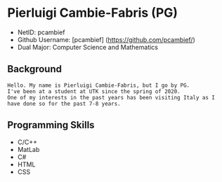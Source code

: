 # Pierluigi Cambie-Fabris (PG)
 * NetID: pcambief
 * Github Username: [pcambief] (https://github.com/pcambief/)
 * Dual Major: Computer Science and Mathematics
 ## Background
	Hello. My name is Pierluigi Cambie-Fabris, but I go by PG. 
	I've been at a student at UTK since the spring of 2020. 
	One of my interests in the past years has been visiting Italy as I have done so for the past 7-8 years.
 ## Programming Skills
  - C/C++
  - MatLab
  - C#
  - HTML
  - CSS
